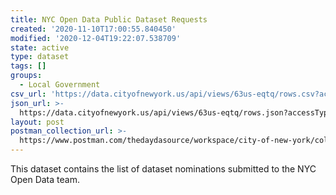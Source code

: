 ```yaml
---
title: NYC Open Data Public Dataset Requests
created: '2020-11-10T17:00:55.840450'
modified: '2020-12-04T19:22:07.538709'
state: active
type: dataset
tags: []
groups:
  - Local Government
csv_url: 'https://data.cityofnewyork.us/api/views/63us-eqtq/rows.csv?accessType=DOWNLOAD'
json_url: >-
  https://data.cityofnewyork.us/api/views/63us-eqtq/rows.json?accessType=DOWNLOAD
layout: post
postman_collection_url: >-
  https://www.postman.com/thedaydasource/workspace/city-of-new-york/collection/15909983-0ceabcb6-596d-4a5b-b4ac-7d20d157df83
---
```

This dataset contains the list of dataset nominations submitted to the NYC Open Data team.
